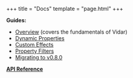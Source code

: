 +++
title = "Docs"
template = "page.html"
+++

**Guides:**
- [Overview](overview) (covers the fundamentals of Vidar)
- [Dynamic Properties](dynamic-properties)
- [Custom Effects](custom-effects)
- [Property Filters](property-filters)
- [Migrating to v0.8.0](migrating-v0.8.0)

[**API Reference**](api)
